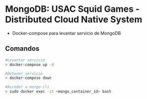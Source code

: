 # MongoDB: USAC Squid Games - Distributed Cloud Native System

- Docker-compose para levantar servicio de MongoDB


## Comandos

```bash
#Levantar servicio
> docker-compose up -d

#Detener servicio
> docker-compose down

#Acceder a mongo-cli
> sudo docker exec -it <mongo_container_id> bash

```




